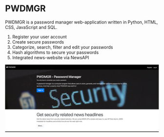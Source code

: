 # PWDMGR
PWDMGR is a password manager web-application written in Python, HTML, CSS, JavaScript and SQL.
1. Register your user account
2. Create secure passwords
3. Categorize, search, filter and edit your passwords
4. Hash algorithms to secure your passwords
5. Integrated news-website via NewsAPI

![alt text](images/0.png)
